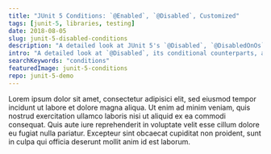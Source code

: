 ```yaml
---
title: "JUnit 5 Conditions: `@Enabled`, `@Disabled`, Customized"
tags: [junit-5, libraries, testing]
date: 2018-08-05
slug: junit-5-disabled-conditions
description: "A detailed look at JUnit 5's `@Disabled`, `@DisabledOnOs`, `@DisabledOnJre`, etc. and how to create custom conditions to flexibly disable test methods."
intro: "A detailed look at `@Disabled`, its conditional counterparts, and how to  create custom conditions that allow us to flexibly disable test methods."
searchKeywords: "conditions"
featuredImage: junit-5-conditions
repo: junit-5-demo
---
```


Lorem ipsum dolor sit amet, consectetur adipisici elit, sed eiusmod tempor incidunt ut labore et dolore magna aliqua.
Ut enim ad minim veniam, quis nostrud exercitation ullamco laboris nisi ut aliquid ex ea commodi consequat.
Quis aute iure reprehenderit in voluptate velit esse cillum dolore eu fugiat nulla pariatur.
Excepteur sint obcaecat cupiditat non proident, sunt in culpa qui officia deserunt mollit anim id est laborum.